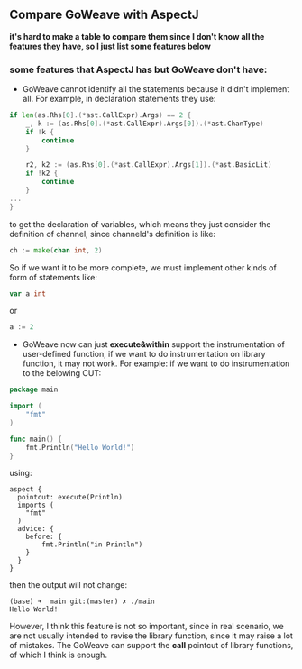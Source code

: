 ## Compare GoWeave with AspectJ

**it's hard to make a table to compare them since I don't know all the features they have, so I just list some features below**

### some features that AspectJ has but GoWeave don't have:

* GoWeave cannot identify all the statements because it didn't implement all. For example, in declaration statements they use:
```Go
if len(as.Rhs[0].(*ast.CallExpr).Args) == 2 {
	_, k := (as.Rhs[0].(*ast.CallExpr).Args[0]).(*ast.ChanType)
	if !k {
	    continue
	}

	r2, k2 := (as.Rhs[0].(*ast.CallExpr).Args[1]).(*ast.BasicLit)
	if !k2 {
		continue
	}
...
}
```
to get the declaration of variables, which means they just consider the definition of channel, since channeld's definition is like:
```Go
ch := make(chan int, 2)
```

So if we want it to be more complete, we must implement other kinds of form of statements like:
```Go
var a int
```
or 
```Go
a := 2
```

* GoWeave now can just **execute&within** support the instrumentation of user-defined function, if we want to do instrumentation on library function, it may not work. For example:
if we want to do instrumentation to the belowing CUT:
```Go
package main

import (
	"fmt"
)

func main() {
	fmt.Println("Hello World!")
}
```
using:
```
aspect {
  pointcut: execute(Println)
  imports (
    "fmt"
  )
  advice: {
	before: {
    	fmt.Println("in Println")
  	}
  }
}
```
then the output will not change:
```shell
(base) ➜  main git:(master) ✗ ./main
Hello World!
```

However, I think this feature is not so important, since in real scenario, we are not usually intended to revise the library function, since it may raise a lot of mistakes. The GoWeave can support the **call** pointcut of library functions, of which I think is enough.

